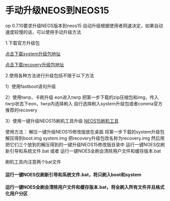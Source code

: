 # 手动升级NEOS到NEOS15

op 0.7.10要求升级NEOS版本到neos15
自动升级根据使用者网速决定，如果自动速度较慢的话，可以使用手动升级方法


1.下载官方升级包

[点击下载system升级包地址](https://commadist.azureedge.net/neosupdate/ota-signed-e85f507777cb6b22f88ba1c8be6bbaa2630c484b971344b645fca2d1c461cd47.zip) 

[点击下载recovery升级包地址](https://commadist.azureedge.net/neosupdate/recovery-db31ffe79dfd60be966fba6d1525a5081a920062b883644dc8f5734bcc6806bb.img) 


2.使用各种方法进行升级包括不限于以下方法
 

1）使用fastboot语句升级

 
2）使用twrp，卡刷升级
eon进入twrp
把第一步下载的zip压缩包和img，传入twrp状态下eon，twrp内选择刷入
自行选择刷入system升级包或者comma官方推荐的recovery

 
3）使用一键升级NEOS15刷机工具升级
[NEOS15刷机工具](http://wiki.dragonpilot.cn/files/software/一键升级NEOS15修改版.rar)

使用方法：
解压一键升级NEOS15修改版放在桌面
将第一步下载的system升级包解压得到boot.img system.img 
把recovery升级包改名称为recovery.img
然后用把它们三个放到的解压得到的一键升级NEOS15修改版目录中
运行一键NOES仅刷新引导和系统文件.bat
或者
运行一键NOES全刷会清除用户文件和缓存版本.bat

刷机工具内注意两个bat文件
#### 运行一键NOES仅刷新引导和系统文件.bat，将只刷入boot和system
#### 运行一键NOES全刷会清除用户文件和缓存版本.bat，将全刷入所有文件并且格式化用户分区



